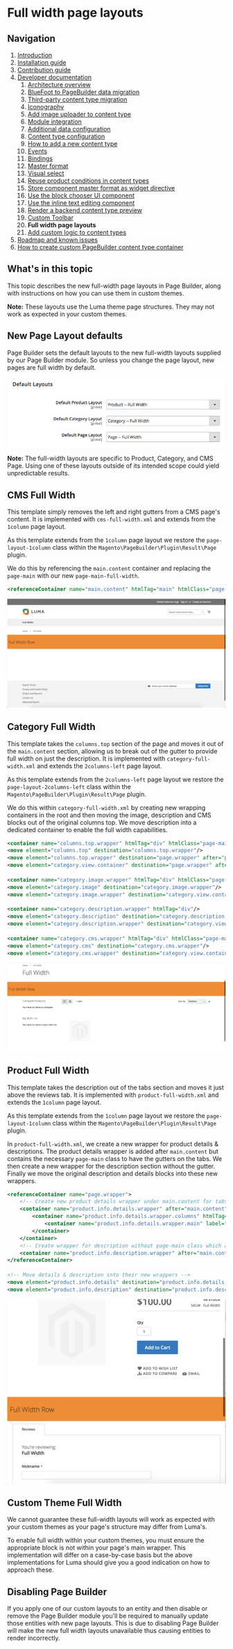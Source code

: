 # Full width page layouts

## Navigation

1. [Introduction]
2. [Installation guide]
3. [Contribution guide]
4. [Developer documentation]
    1. [Architecture overview]
    1. [BlueFoot to PageBuilder data migration]
    1. [Third-party content type migration]
    1. [Iconography]
    1. [Add image uploader to content type]
    1. [Module integration]
    1. [Additional data configuration]
    1. [Content type configuration]
    1. [How to add a new content type]
    1. [Events]
    1. [Bindings]
    1. [Master format]
    1. [Visual select] 
    1. [Reuse product conditions in content types]
    1. [Store component master format as widget directive]
    1. [Use the block chooser UI component]
    1. [Use the inline text editing component]
    1. [Render a backend content type preview]
    1. [Custom Toolbar]
    1. **Full width page layouts**
    1. [Add custom logic to content types]
5. [Roadmap and known issues]
6. [How to create custom PageBuilder content type container]

[Introduction]: introduction.md
[Contribution guide]: ../CONTRIBUTING.md
[Installation guide]: install.md
[Developer documentation]: developer-documentation.md
[Architecture overview]: architecture-overview.md
[BlueFoot to PageBuilder data migration]: bluefoot-data-migration.md
[Third-party content type migration]: new-content-type-example.md
[Iconography]: iconography.md
[Add image uploader to content type]: image-uploader.md
[Module integration]: module-integration.md
[Additional data configuration]: custom-configuration.md
[Content type configuration]: content-type-configuration.md
[How to add a new content type]: how-to-add-new-content-type.md
[Events]: events.md
[Bindings]: bindings.md
[Master format]: master-format.md
[Visual select]: visual-select.md
[Reuse product conditions in content types]: product-conditions.md
[Store component master format as widget directive]: widget-directive.md
[Use the block chooser UI component]: block-chooser-component.md
[Use the inline text editing component]: inline-editing-component.md
[Render a backend content type preview]: content-type-preview.md
[Custom Toolbar]: toolbar.md
[Full width page layouts]: full-width-page-layouts.md
[Add custom logic to content types]: add-custom-logic.md
[Roadmap and Known Issues]: roadmap.md
[How to create custom PageBuilder content type container]: how-to-create-custom-content-type-container.md

## What's in this topic
This topic describes the new full-width page layouts in Page Builder, along with instructions on how you can use them in custom themes.

**Note:** These layouts use the Luma theme page structures. They may not work as expected in your custom themes.

## New Page Layout defaults
Page Builder sets the default layouts to the new full-width layouts supplied by our Page Builder module. So unless you change the page layout, new pages are full width by default.

![Page Layout Defaults](images/default-full-width.png)

**Note:** The full-width layouts are specific to Product, Category, and CMS Page. Using one of these layouts outside of its intended scope could yield unpredictable results.

## CMS Full Width
This template simply removes the left and right gutters from a CMS page's content. It is implemented with `cms-full-width.xml` and extends from the `1column` page layout.

As this template extends from the `1column` page layout we restore the `page-layout-1column` class within the `Magento\PageBuilder\Plugin\Result\Page` plugin.

We do this by referencing the `main.content` container and replacing the `page-main` with our new `page-main-full-width`. 

```xml
<referenceContainer name="main.content" htmlTag="main" htmlClass="page-main-full-width" />
```

![CMS Full Width Layout](images/cms-full-width.png)

## Category Full Width
This template takes the `columns.top` section of the page and moves it out of the `main.content` section, allowing us to break out of the gutter to provide full width on just the description. It is implemented with `category-full-width.xml` and extends the `2columns-left` page layout.

As this template extends from the `2columns-left` page layout we restore the `page-layout-2columns-left` class within the `Magento\PageBuilder\Plugin\Result\Page` plugin.

We do this within `category-full-width.xml` by creating new wrapping containers in the root and then moving the image, description and CMS blocks out of the original columns top. We move description into a dedicated container to enable the full width capabilities.
```xml
<container name="columns.top.wrapper" htmlTag="div" htmlClass="page-main"/>
<move element="columns.top" destination="columns.top.wrapper"/>
<move element="columns.top.wrapper" destination="page.wrapper" after="page.top"/>
<move element="category.view.container" destination="page.wrapper" after="columns.top.wrapper"/>

<container name="category.image.wrapper" htmlTag="div" htmlClass="page-main"/>
<move element="category.image" destination="category.image.wrapper"/>
<move element="category.image.wrapper" destination="category.view.container"/>

<container name="category.description.wrapper" htmlTag="div"/>
<move element="category.description" destination="category.description.wrapper"/>
<move element="category.description.wrapper" destination="category.view.container" after="category.image.wrapper"/>

<container name="category.cms.wrapper" htmlTag="div" htmlClass="page-main"/>
<move element="category.cms" destination="category.cms.wrapper"/>
<move element="category.cms.wrapper" destination="category.view.container" after="category.description.wrapper"/>
```

![Category Full Width Layout](images/category-full-width.png)

## Product Full Width
This template takes the description out of the tabs section and moves it just above the reviews tab. It is implemented with `product-full-width.xml` and extends the `1column` page layout.

As this template extends from the `1column` page layout we restore the `page-layout-1column` class within the `Magento\PageBuilder\Plugin\Result\Page` plugin.

In `product-full-width.xml`, we create a new wrapper for product details & descriptions. The product details wrapper is added after `main.content` but contains the necessary `page-main` class to have the gutters on the tabs. We then create a new wrapper for the description section without the gutter. Finally we move the original description and details blocks into these new wrappers.
```xml
<referenceContainer name="page.wrapper">
    <!-- Create new product details wrapper under main.content for tabs section -->
    <container name="product.info.details.wrapper" after="main.content" htmlTag="div" htmlClass="page-main page-main-details">
        <container name="product.info.details.wrapper.columns" htmlTag="div" htmlClass="columns">
            <container name="product.info.details.wrapper.main" label="Product Details Main Content Container" htmlTag="div" htmlClass="column main"/>
        </container>
    </container>
    <!-- Create wrapper for description without page-main class which adds gutters -->
    <container name="product.info.description.wrapper" after="main.content" before="product.info.details.wrapper" htmlTag="div" htmlClass="page-main-description" htmlId="description"/>
</referenceContainer>

<!-- Move details & description into their new wrappers -->
<move element="product.info.details" destination="product.info.details.wrapper.main"/>
<move element="product.info.description" destination="product.info.description.wrapper"/>
```

![Product Full Width Layout](images/product-full-width.png)

## Custom Theme Full Width
We cannot guarantee these full-width layouts will work as expected with your custom themes as your page's structure may differ from Luma's.

To enable full width within your custom themes, you must ensure the appropriate block is not within your page's main wrapper. This implementation will differ on a case-by-case basis but the above implementations for Luma should give you a good indication on how to approach these.

## Disabling Page Builder
If you apply one of our custom layouts to an entity and then disable or remove the Page Builder module you'll be required to manually update those entities with new page layouts. This is due to disabling Page Builder will make the new full width layouts unavailable thus causing entities to render incorrectly.
